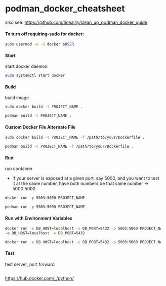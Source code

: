 # podman_docker_cheatsheet
also see: https://github.com/lineality/clean_up_podman_docker_guide

####	To turn off requiring-sudo for docker: 
```bash
sudo usermod -a -G docker $USER
```

#### Start 
start docker daemon
```bash
sudo systemctl start docker
```

#### Build
build image
```bash
sudo docker build -t PROJECT_NAME .
```
```bash
podman build -t PROJECT_NAME .
```

#### Custom Docker File Alternate File
```bash
sudo docker build -t PROJECT_NAME -f /path/to/your/Dockerfile .
```
```bash
podman build -t PROJECT_NAME -f /path/to/your/Dockerfile .
```
#### Run
run container
- If your server is exposed at a given port, say 5000, and you want to test it at the same number, have both numbers be that same number -> 5000:5000
```bash
docker run -p 5003:5000 PROJECT_NAME
```
```bash
podman run -p 5003:5000 PROJECT_NAME
```

#### Run with Environment Variables
```bash 
docker run -e DB_HOST=localhost -e DB_PORT=5432 -p 5003:5000 PROJECT_NAME
-e DB_HOST=localhost -e DB_PORT=5432
```
```bash
docker run -e DB_HOST=localhost -e DB_PORT=5432 -p 5003:5000 PROJECT_NAME
```

#### Test
test server, port forward
```
```

https://hub.docker.com/_/python/
